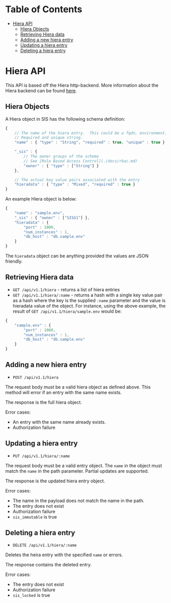 Table of Contents
=================

- [Hiera API](#hiera-api)
    - [Hiera Objects](#hiera-objects)
    - [Retrieving Hiera data](#retrieving-hiera-data)
    - [Adding a new hiera entry](#adding-a-new-hiera-entry)
    - [Updating a hiera entry](#updating-a-hiera-entry)
    - [Deleting a hiera entry](#deleting-a-hiera-entry)


# Hiera API

This API is based off the Hiera http-backend.  More information about the Hiera backend can be found [here](https://github.com/crayfishx/hiera-http).

## Hiera Objects

A Hiera object in SIS has the following schema definition:

```javascript
{
    // The name of the hiera entry.  This could be a fqdn, environment, etc.
    // Required and unique string.
    "name" : { "type" : "String", "required" : true, "unique" : true },

    "_sis" : {
        // The owner groups of the schema
        // See [Role Based Access Control](./docs/rbac.md)
        "owner" : { "type" : ["String"] }
    },

    // The actual key value pairs associated with the entry
    "hieradata" : { "type" : "Mixed", "required" : true }
}
```

An example Hiera object is below:

```javascript
{
    "name" : "sample.env",
    "_sis" : { "owner" : ["SISG1"] },
    "hieradata" : {
        "port" : 1000,
        "num_instances" : 1,
        "db_host" : "db.sample.env"
    }
}
```

The `hieradata` object can be anything provided the values are JSON friendly.

## Retrieving Hiera data

* `GET /api/v1.1/hiera` - returns a list of hiera entries
* `GET /api/v1.1/hiera/:name` - returns a hash with a single key value pair as a hash where the key is the supplied `:name` parameter and the value is hieradata value of the object.  For instance, using the above example, the result of `GET /api/v1.1/hiera/sample.env` would be:

```javascript
{
    "sample.env" : {
        "port" : 1000,
        "num_instances" : 1,
        "db_host" : "db.sample.env"
    }
}
```


## Adding a new hiera entry

* `POST /api/v1.1/hiera`

The request body must be a valid hiera object as defined above.  This method will error if an entry with the same name exists.

The response is the full hiera object.

Error cases:

* An entry with the same name already exists.
* Authorization failure

## Updating a hiera entry

* `PUT /api/v1.1/hiera/:name`

The request body must be a valid entry object.  The `name` in the object must match the `name` in the path parameter.
Partial updates are supported.

The response is the updated hiera entry object.

Error cases:

* The name in the payload does not match the name in the path.
* The entry does not exist
* Authorization failure
* `sis_immutable` is true

## Deleting a hiera entry

* `DELETE /api/v1.1/hiera/:name`

Deletes the heira entry with the specified `name` or errors.

The response contains the deleted entry.

Error cases:

* The entry does not exist
* Authorization failure
* `sis_locked` is true
